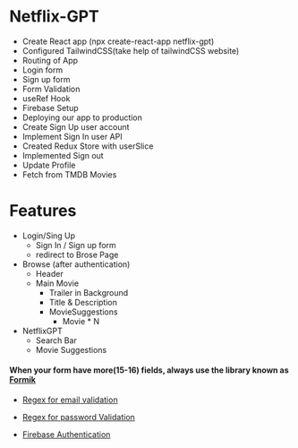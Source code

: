 # Netflix-GPT

 - Create React app (npx create-react-app netflix-gpt)
 - Configured TailwindCSS(take help of tailwindCSS website)
 - Routing of App
 - Login form
 - Sign up form
 - Form Validation
 - useRef Hook
 - Firebase Setup
 - Deploying our app to production
 - Create Sign Up user account
 - Implement Sign In user API
 - Created Redux Store with userSlice
 - Implemented Sign out
 - Update Profile
 - Fetch from TMDB Movies


 # Features
- Login/Sing Up
    - Sign In / Sign up form
    - redirect to Brose Page
- Browse (after authentication)
    - Header
    - Main Movie
       - Trailer in Background
       - Title & Description
       - MovieSuggestions
         - Movie * N
- NetflixGPT
    - Search Bar
    - Movie Suggestions


#### When your form have more(15-16) fields, always use the library known as [Formik](https://formik.org/)

- [Regex for email validation](https://saturncloud.io/blog/how-can-i-validate-an-email-address-using-a-regular-expression/)

- [Regex for password Validation](https://regexr.com/3bfsi)

- [Firebase Authentication](https://firebase.google.com/docs/auth/web/firebaseui)
